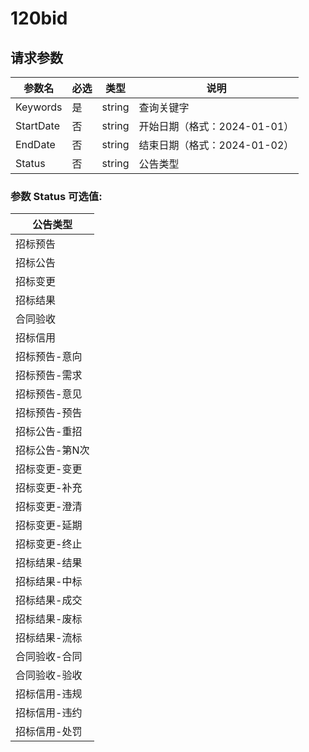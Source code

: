 # 120bid

## 请求参数

| 参数名       | 必选 | 类型     | 说明                  |
|-----------|----|--------|---------------------|
| Keywords  | 是  | string | 查询关键字               |
| StartDate | 否  | string | 开始日期（格式：2024-01-01） |
| EndDate   | 否  | string | 结束日期（格式：2024-01-02） |
| Status    | 否  | string | 公告类型                |

### 参数 Status 可选值:

| 公告类型     |
|----------|
| 招标预告     |
| 招标公告     |
| 招标变更     |
| 招标结果     |
| 合同验收     |
| 招标信用     |
| 招标预告-意向  |
| 招标预告-需求  |
| 招标预告-意见  |
| 招标预告-预告  |
| 招标公告-重招  |
| 招标公告-第N次 |
| 招标变更-变更  |
| 招标变更-补充  |
| 招标变更-澄清  |
| 招标变更-延期  |
| 招标变更-终止  |
| 招标结果-结果  |
| 招标结果-中标  |
| 招标结果-成交  |
| 招标结果-废标  |
| 招标结果-流标  |
| 合同验收-合同  |
| 合同验收-验收  |
| 招标信用-违规  |
| 招标信用-违约  |
| 招标信用-处罚  |
